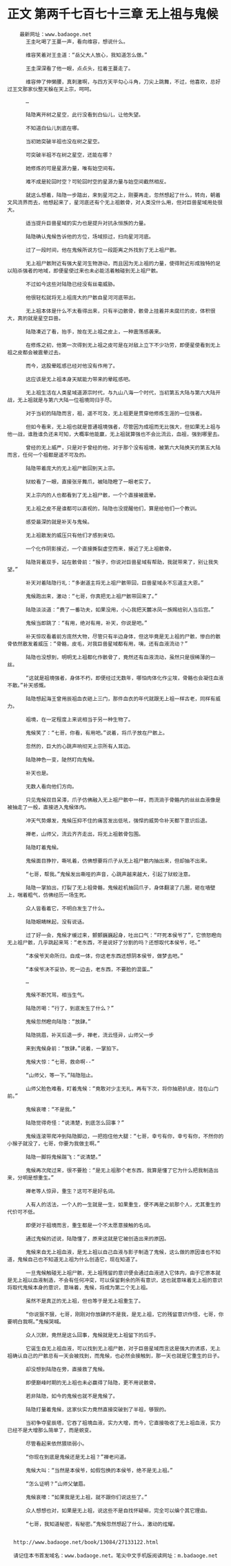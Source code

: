 # 正文 第两千七百七十三章 无上祖与鬼候
        最新网址：www.badaoge.net
          王圭叱喝了王蔓一声，看向维容，想说什么。
      
          维容笑着对王圭道：“岳父大人放心，我知道怎么做。”
      
          王圭深深看了他一眼，点点头，拉着王蔓走了。
      
          维容伸了伸懒腰，真刺激啊，与四方天平勾心斗角，刀尖上跳舞，不过，他喜欢，总好过王文那家伙整天躲在天上宗，呵呵。
      
          …
      
          陆隐离开树之星空，此行没看到白仙儿，让他失望。
      
          不知道白仙儿到底在哪。
      
          当初她突破半祖也没在树之星空。
      
          可突破半祖不在树之星空，还能在哪？
      
          她修炼的可是星源力量，唯有始空间有。
      
          难不成是轮回时空？可轮回时空的星源力量与始空间截然相反。
      
          就这么想着，陆隐一步踏出，来到星河之上，刚要再走，忽然想起了什么，转向，朝着文风流界而去，他想起来了，星河底还有个无上祖骸骨，对人类没什么用，但对巨兽星域用处很大。
      
          适当提升巨兽星域的实力也是提升对抗永恒族的力量。
      
          陆隐确认鬼候告诉他的方位，场域掠过，扫向星河河底。
      
          过了一段时间，他在鬼候所说方位一段距离之外找到了无上祖尸骸。
      
          无上祖尸骸附近有强大星河生物游动，而且因为无上祖的力量，使得附近形成独特的足以陷杀强者的地域，即便星使过来也未必能活着触碰到无上祖尸骸。
      
          不过如今这些对陆隐已经没有丝毫威胁。
      
          他很轻松就将无上祖庞大的尸骸自星河河底带出。
      
          无上祖本体是什么不太看得出来，只有半边骸骨，骸骨上挂着并未腐烂的皮，体积很大，真的就是星空巨兽。
      
          陆隐凑近了看，抬手，按在无上祖之皮上，一种震荡感袭来。
      
          在修炼之初，他第一次得到无上祖之皮可是在对敌上立下不少功劳，即便星使看到无上祖之皮都会被震晕过去。
      
          而今，这股晕眩感已经对他没有作用了。
      
          这应该是无上祖本身天赋能力带来的晕眩感吧。
      
          无上祖生活在人类星域道源宗时代，与九山八海一个时代，当初第五大陆与第六大陆开战，无上祖就是与第六大陆一位祖境同归于尽。
      
          对于当初的陆隐而言，祖，遥不可及，无上祖更是贯穿他修炼生涯的一位强者。
      
          但如今看来，无上祖也就是普通祖境强者，尽管因为成祖而无比强大，但如果无上祖与他一战，谁胜谁负还未可知，大概率他能赢，无上祖就算强也不会比流云，血祖，强到哪里去。
      
          曾经的无上威严，只是对于曾经的他，对于那个没有祖境，被第六大陆换天的第五大陆而言，任何一个祖都是遥不可及的。
      
          陆隐带着庞大的无上祖尸骸回到天上宗。
      
          狱蛟看了一眼，直接张牙舞爪，被陆隐瞪了一眼老实了。
      
          天上宗内的人也都看到了无上祖尸骸，一个个直接被震晕。
      
          无上祖之皮不是谁都可以直视的，陆隐也没提醒他们，算是给他们一个教训。
      
          感受最深的就是补天与鬼候。
      
          无上祖散发的威压只有他们才感到亲切。
      
          一个化作阴影接近，一个直接撕裂虚空而来，接近了无上祖骸骨。
      
          陆隐背着双手，站在骸骨前：“猴子，你说对巨兽星域有帮助，我就带来了，别让我失望。”
      
          补天对着陆隐行礼：“多谢道主将无上祖尸骸带回，巨兽星域永不忘道主大恩。”
      
          鬼候跑出来，激动：“七哥，你真把无上祖尸骸带回来了。”
      
          陆隐淡淡道：“费了一番功夫，如果没用，小心我把天麓冰凤一族赐给别人当后宫。”
      
          鬼候当即跳了：“有用，绝对有用，补天，你说是吧。”
      
          补天惊叹看着前方庞然大物，尽管只有半边身体，但这毕竟是无上祖的尸骸，惨白的骸骨依然散发着威压：“骨骼，皮毛，对我巨兽星域都有用，咦，还有血液流动？”
      
          陆隐也没想到，明明无上祖都化作骸骨了，竟然还有血液流动，虽然只是很稀薄的一丝。
      
          “这就是祖境强者，身体不朽，即便经过无数年，哪怕肉体化作尘埃，骨骼也会凝住血液不散。”补天感慨。
      
          陆隐想起海王曾用辰祖血衣砸上三门，那件血衣的年代就跟无上祖一样古老，同样有威力。
      
          祖境，在一定程度上来说相当于另一种生物了。
      
          鬼候笑了：“七哥，你看，有用吧。”说着，将爪子放在尸骸上。
      
          忽然的，巨大的心跳声响彻天上宗所有人耳边。
      
          陆隐神色一变，陡然盯向鬼候。
      
          补天也是。
      
          无数人看向他们方向。
      
          只见鬼候双目呆滞，爪子仿佛融入无上祖尸骸中一样，而流淌于骨骼内的丝丝血液像是被抽走了一般，直接进入鬼候体内。
      
          冲天气势爆发，鬼候压抑不住的痛苦发出低吼，强悍的威势令补天都下意识后退。
      
          禅老，山师父，流云齐齐走出，将无上祖骸骨包围。
      
          陆隐盯着鬼候。
      
          鬼候面目狰狞，嘶吼着，仿佛想要将爪子从无上祖尸骸内抽出来，但却抽不出来。
      
          “七哥，帮我。”鬼候发出嘶哑的声音，心跳声越来越大，引起了狱蛟注意。
      
          陆隐一掌拍出，打裂了无上祖骨骼，鬼候趁机抽回爪子，身体翻滚了几圈，砸在墙壁上，喘着粗气，仿佛经历一场生死。
      
          众人皆看着它，不明白发生了什么。
      
          陆隐眼睛眯起，没有说话。
      
          过了好一会，鬼候才缓过来，颤颤巍巍起身，吐出口气：“吓死本侯爷了”，它愤怒瞪向无上祖尸骸，几乎跳起来骂：“老东西，不是说好了分割的吗？还想取代本侯爷，呸。”
      
          “本侯爷天命所归，自成一体，你这老东西还想阴本侯爷，做梦去吧。”
      
          “本侯爷决不妥协，死一边去，老东西，不要脸的混蛋…”
      
          …
      
          鬼候不断咒骂，相当生气。
      
          陆隐厉喝：“行了，到底发生了什么？”
      
          鬼候忽然瞪向陆隐：“放肆。”
      
          陆隐挑眉，补天后退一步，禅老，流云怪异，山师父一步
      
          来到鬼候身前：“放肆。”说着，一掌拍下。
      
          鬼候大惊：“七哥，救命啊--”
      
          “山师父，等一下。”陆隐阻止。
      
          山师父脸色难看，盯着鬼候：“竟敢对少主无礼，再有下次，将你抽筋扒皮，挂在山门前。”
      
          鬼候哀嚎：“不是我。”
      
          陆隐觉得奇怪：“说清楚，到底怎么回事？”
      
          鬼候连滚带爬冲到陆隐脚边，一把抱住他大腿：“七哥，幸亏有你，幸亏有你，不然你的小猴子就没了，七哥，你要为我做主啊。”
      
          陆隐一脚将鬼候踹飞：“说清楚。”
      
          鬼候再次爬过来，很不要脸：“是无上祖那个老东西，我算是懂了它为什么把我制造出来，分明是想重生。”
      
          禅老等人惊异，重生？这可不是好名词。
      
          人有人的活法，一个人的一生就是一生，如果重生，便不再是之前那个人，尤其重生的代价可不低。
      
          即便对于祖境而言，重生都是一个不太愿意接触的名词。
      
          通过鬼候的述说，陆隐懂了，原来这就是它被创造出来的原因。
      
          鬼候来自无上祖血液，是无上祖以自己血液与影子制造了鬼候，这么做的原因谁也不知道，鬼候自己也不知道无上祖为什么创造它，现在知道了。
      
          一旦鬼候触碰无上祖尸骸，无上祖残留的意识便会通过血液进入它体内，由于它原本就是无上祖以血液制造，不会有任何冲突，可以保留剩余的所有意识，这也就意味着无上祖的意识将取代鬼候本身的意识，意味着，鬼候，将成为第二个无上祖。
      
          虽然不是真正的无上祖，但也等于是无上祖重生了。
      
          “你说狠不狠，七哥，刚刚对你放肆的不是我，是无上祖，它的残留意识作怪，七哥，你要明白我啊。”鬼候哭喊。
      
          众人沉默，竟然是这么回事，鬼候就是无上祖留下的后手。
      
          它诞生自无上祖血液，可以找到无上祖尸骸，对于巨兽星域而言这是强大的诱惑，无上祖确认自己的尸骸总有一天会被找到，而鬼候，也必然会接触到，那一天也就是它重生的日子。
      
          却没想到陆隐在旁，直接救了鬼候。
      
          即便巅峰时期的无上祖也未必赢得了陆隐，更不用说骸骨。
      
          若非陆隐，如今的鬼候也就不是鬼候了。
      
          陆隐打量着鬼候，这家伙实力竟然直接突破到了半祖，够狠的。
      
          当初争夺星辰塔，它吞了祖境血液，实力大增，而今，它直接吸收了无上祖血液，实力已经不是大增那么简单了，而是蜕变。
      
          尽管看起来依然猥琐弱小。
      
          “你现在到底是鬼候还是无上祖？”禅老问道。
      
          鬼候大叫：“当然是本侯爷，如假包换的本侯爷，绝不是无上祖。”
      
          “怎么证明？”山师父皱眉。
      
          鬼候哀嚎：“如果我是无上祖，就不跟你们说这些了。”
      
          众人想想也对，如果是无上祖，说这些不是自找怀疑嘛，完全可以编个其它理由。
      
          “七哥，我知道秘密，有秘密。”鬼候忽然想起了什么，激动的炫耀。
      
      
      http://www.badaoge.net/book/13084/27133122.html
      
      请记住本书首发域名：www.badaoge.net。笔尖中文手机版阅读网址：m.badaoge.net